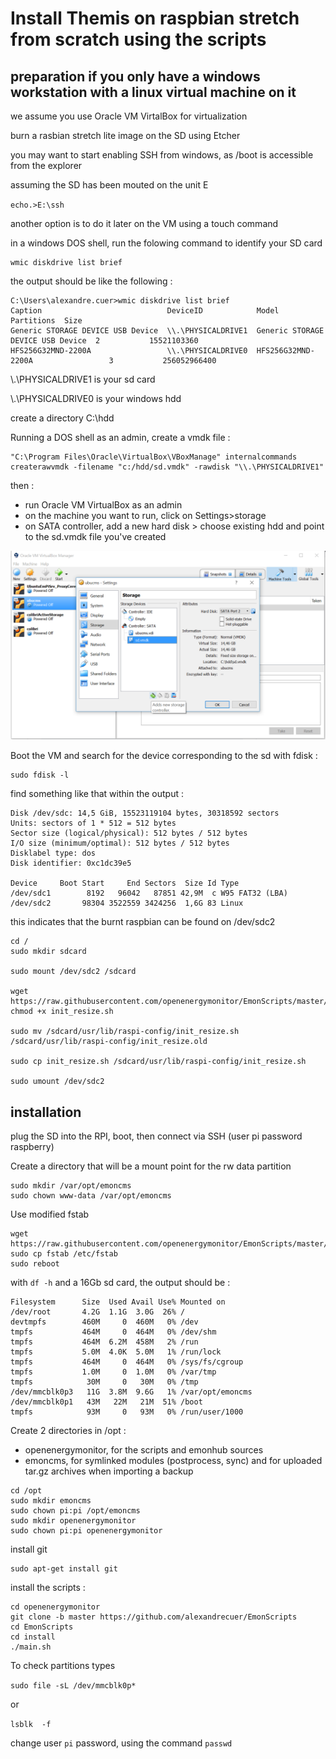 # Install Themis on raspbian stretch from scratch using the scripts	

## preparation if you only have a windows workstation with a linux virtual machine on it

we assume you use Oracle VM VirtalBox for virtualization

burn a rasbian stretch lite image on the SD using Etcher

you may want to start enabling SSH from windows, as /boot is accessible from the explorer

assuming the SD has been mouted on the unit E

`
echo.>E:\ssh
`

another option is to do it later on the VM using a touch command

in a windows DOS shell, run the folowing command to identify your SD card
```
wmic diskdrive list brief
```
the output should be like the following :
```
C:\Users\alexandre.cuer>wmic diskdrive list brief
Caption                            DeviceID            Model                              Partitions  Size
Generic STORAGE DEVICE USB Device  \\.\PHYSICALDRIVE1  Generic STORAGE DEVICE USB Device  2           15521103360
HFS256G32MND-2200A                 \\.\PHYSICALDRIVE0  HFS256G32MND-2200A                 3           256052966400
```

\\.\PHYSICALDRIVE1 is your sd card

\\.\PHYSICALDRIVE0 is your windows hdd

create a directory C:\hdd

Running a DOS shell as an admin, create a vmdk file :
```
"C:\Program Files\Oracle\VirtualBox\VBoxManage" internalcommands createrawvmdk -filename "c:/hdd/sd.vmdk" -rawdisk "\\.\PHYSICALDRIVE1"
```

then :
- run Oracle VM VirtualBox as an admin
- on the machine you want to run, click on Settings>storage
- on SATA controller, add a new hard disk > choose existing hdd and point to the sd.vmdk file you've created

<img src=emonSD_access_through_VM.png>

Boot the VM and search for the device corresponding to the sd with fdisk :

```
sudo fdisk -l
```
find something like that within the output :
```
Disk /dev/sdc: 14,5 GiB, 15523119104 bytes, 30318592 sectors
Units: sectors of 1 * 512 = 512 bytes
Sector size (logical/physical): 512 bytes / 512 bytes
I/O size (minimum/optimal): 512 bytes / 512 bytes
Disklabel type: dos
Disk identifier: 0xc1dc39e5

Device     Boot Start     End Sectors  Size Id Type
/dev/sdc1        8192   96042   87851 42,9M  c W95 FAT32 (LBA)
/dev/sdc2       98304 3522559 3424256  1,6G 83 Linux
```

this indicates that the burnt raspbian can be found on /dev/sdc2

```
cd /
sudo mkdir sdcard

sudo mount /dev/sdc2 /sdcard

wget https://raw.githubusercontent.com/openenergymonitor/EmonScripts/master/install/init_resize.sh
chmod +x init_resize.sh

sudo mv /sdcard/usr/lib/raspi-config/init_resize.sh /sdcard/usr/lib/raspi-config/init_resize.old

sudo cp init_resize.sh /sdcard/usr/lib/raspi-config/init_resize.sh

sudo umount /dev/sdc2
```



## installation

plug the SD into the RPI, boot, then connect via SSH (user pi password raspberry)

Create a directory that will be a mount point for the rw data partition

```
sudo mkdir /var/opt/emoncms
sudo chown www-data /var/opt/emoncms
```
Use modified fstab
```
wget https://raw.githubusercontent.com/openenergymonitor/EmonScripts/master/defaults/etc/fstab
sudo cp fstab /etc/fstab
sudo reboot
```

with `df -h` and a 16Gb sd card, the output should be :
```
Filesystem      Size  Used Avail Use% Mounted on
/dev/root       4.2G  1.1G  3.0G  26% /
devtmpfs        460M     0  460M   0% /dev
tmpfs           464M     0  464M   0% /dev/shm
tmpfs           464M  6.2M  458M   2% /run
tmpfs           5.0M  4.0K  5.0M   1% /run/lock
tmpfs           464M     0  464M   0% /sys/fs/cgroup
tmpfs           1.0M     0  1.0M   0% /var/tmp
tmpfs            30M     0   30M   0% /tmp
/dev/mmcblk0p3   11G  3.8M  9.6G   1% /var/opt/emoncms
/dev/mmcblk0p1   43M   22M   21M  51% /boot
tmpfs            93M     0   93M   0% /run/user/1000
```

Create 2 directories  in /opt :
- openenergymonitor, for the scripts and emonhub sources
- emoncms, for symlinked modules (postprocess, sync) and for uploaded tar.gz archives when importing a backup

```
cd /opt
sudo mkdir emoncms
sudo chown pi:pi /opt/emoncms
sudo mkdir openenergymonitor
sudo chown pi:pi openenergymonitor
```

install git
```
sudo apt-get install git
```
install the scripts :
```
cd openenergymonitor
git clone -b master https://github.com/alexandrecuer/EmonScripts
cd EmonScripts
cd install
./main.sh
```


To check partitions types
 
`
sudo file -sL /dev/mmcblk0p*
`
 
or
 
`
lsblk  -f
`

change user `pi` password, using the command `passwd`
